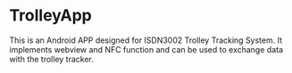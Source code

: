 # TrolleyApp

This is an Android APP designed for ISDN3002 Trolley Tracking System. 
It implements webview and NFC function and can be used to exchange data with the trolley tracker. 
